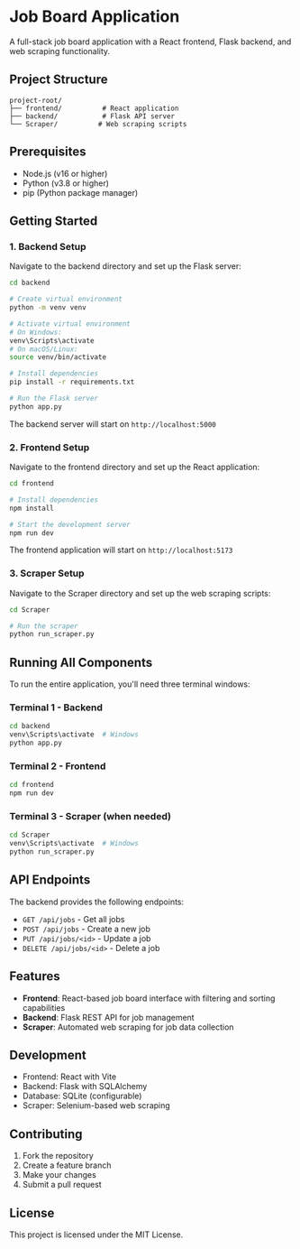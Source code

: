 # Job Board Application

A full-stack job board application with a React frontend, Flask backend, and web scraping functionality.

## Project Structure

```
project-root/
├── frontend/          # React application
├── backend/           # Flask API server
└── Scraper/          # Web scraping scripts
```

## Prerequisites

- Node.js (v16 or higher)
- Python (v3.8 or higher)
- pip (Python package manager)

## Getting Started

### 1. Backend Setup

Navigate to the backend directory and set up the Flask server:

```bash
cd backend

# Create virtual environment
python -m venv venv

# Activate virtual environment
# On Windows:
venv\Scripts\activate
# On macOS/Linux:
source venv/bin/activate

# Install dependencies
pip install -r requirements.txt

# Run the Flask server
python app.py
```

The backend server will start on `http://localhost:5000`

### 2. Frontend Setup

Navigate to the frontend directory and set up the React application:

```bash
cd frontend

# Install dependencies
npm install

# Start the development server
npm run dev
```

The frontend application will start on `http://localhost:5173`

### 3. Scraper Setup

Navigate to the Scraper directory and set up the web scraping scripts:

```bash
cd Scraper

# Run the scraper
python run_scraper.py
```

## Running All Components

To run the entire application, you'll need three terminal windows:

### Terminal 1 - Backend
```bash
cd backend
venv\Scripts\activate  # Windows
python app.py
```

### Terminal 2 - Frontend
```bash
cd frontend
npm run dev
```

### Terminal 3 - Scraper (when needed)
```bash
cd Scraper
venv\Scripts\activate  # Windows
python run_scraper.py
```

## API Endpoints

The backend provides the following endpoints:

- `GET /api/jobs` - Get all jobs
- `POST /api/jobs` - Create a new job
- `PUT /api/jobs/<id>` - Update a job
- `DELETE /api/jobs/<id>` - Delete a job

## Features

- **Frontend**: React-based job board interface with filtering and sorting capabilities
- **Backend**: Flask REST API for job management
- **Scraper**: Automated web scraping for job data collection

## Development

- Frontend: React with Vite
- Backend: Flask with SQLAlchemy
- Database: SQLite (configurable)
- Scraper: Selenium-based web scraping

## Contributing

1. Fork the repository
2. Create a feature branch
3. Make your changes
4. Submit a pull request

## License

This project is licensed under the MIT License. 
